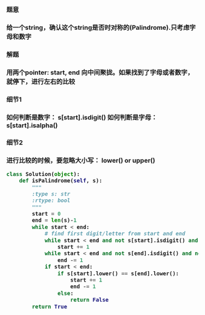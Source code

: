 
<h3>题意<h3>
<p>给一个string，确认这个string是否时对称的(Palindrome).只考虑字母和数字<p>

<h3>解题<h3>
<p>用两个pointer: start, end 向中间聚拢。如果找到了字母或者数字，就停下，进行左右的比较<p>


<h3>细节1<h3>
<p>如何判断是数字： s[start].isdigit() 
   如何判断是字母： s[start].isalpha()
<p>

<h3>细节2<h3>
<p>进行比较的时候，要忽略大小写： lower()  or upper()<p>


```python
class Solution(object):
    def isPalindrome(self, s):
        """
        :type s: str
        :rtype: bool
        """
        start = 0
        end = len(s)-1
        while start < end:
            # find first digit/letter from start and end
            while start < end and not s[start].isdigit() and not s[start].isalpha():
                start += 1
            while start < end and not s[end].isdigit() and not s[end].isalpha():
                end -= 1
            if start < end:
                if s[start].lower() == s[end].lower():
                    start += 1
                    end -= 1
                else:
                    return False
        return True
 
        
```




